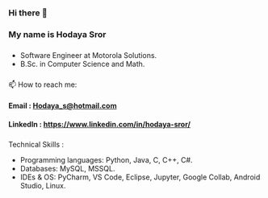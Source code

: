 ### Hi there 👋
### My name is Hodaya Sror
### 


- Software Engineer at Motorola Solutions.
- B.Sc. in Computer Science and Math.

### 

📫 How to reach me: 
#### Email : Hodaya_s@hotmail.com
#### LinkedIn : https://www.linkedin.com/in/hodaya-sror/
### 

 Technical Skills :
 
- 	Programming languages: Python, Java, C, C++, C#.
- 	Databases: MySQL, MSSQL.
- 	IDEs & OS: PyCharm, VS Code, Eclipse, Jupyter, Google Collab, Android Studio, Linux.


<!--

- I'm currently looking for a suitable position in software/android development.
- Great technical skills – Fast learner, motivated and out-of-the-box thinking.
- I'm passionate about coding and a real computer geek .
**hodayasr/hodayasr** is a ✨ _special_ ✨ repository because its `README.md` (this file) appears on your GitHub profile.

Here are some ideas to get you started:

- 🔭 I’m currently working on ...
- 🌱 I’m currently learning ...
- 👯 I’m looking to collaborate on ...
- 🤔 I’m looking for help with ...
- 💬 Ask me about ...
- 📫 How to reach me: ...
- 😄 Pronouns: ...
- ⚡ Fun fact: ...
-->
